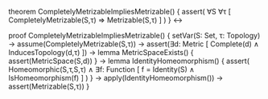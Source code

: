theorem CompletelyMetrizableImpliesMetrizable() {
  assert(
    ∀S ∀τ [
      CompletelyMetrizable(S,τ) ⇒ Metrizable(S,τ)
    ]
  )
} ↔

proof CompletelyMetrizableImpliesMetrizable() {
  setVar(S: Set, τ: Topology) →
  assume(CompletelyMetrizable(S,τ)) →
  assert(∃d: Metric [
    Complete(d) ∧ InducesTopology(d,τ)
  ]) →
  lemma MetricSpaceExists() {
    assert(MetricSpace(S,d))
  } →
  lemma IdentityHomeomorphism() {
    assert(
      Homeomorphic(S,τ,S,τ) ∧
      ∃f: Function [
        f = Identity(S) ∧
        IsHomeomorphism(f)
      ]
    )
  } →
  apply(IdentityHomeomorphism()) →
  assert(Metrizable(S,τ))
}